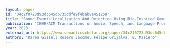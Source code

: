 ```yaml
---
layout: paper
id: "34c2f0723d93dc645db735ddfe9f4bab8a451259"
title: "Sound Events Localization And Detection Using Bio-Inspired Gammatone Filters And Temporal Convolutional Neural Networks"
publication: "IEEE/ACM Transactions on Audio, Speech, and Language Processing"
year: 2023
external_url: https://www.semanticscholar.org/paper/34c2f0723d93dc645db735ddfe9f4bab8a451259
authors: "Karen Gissell Rosero Jacome, Felipe Grijalva, B. Masiero"
---
```

